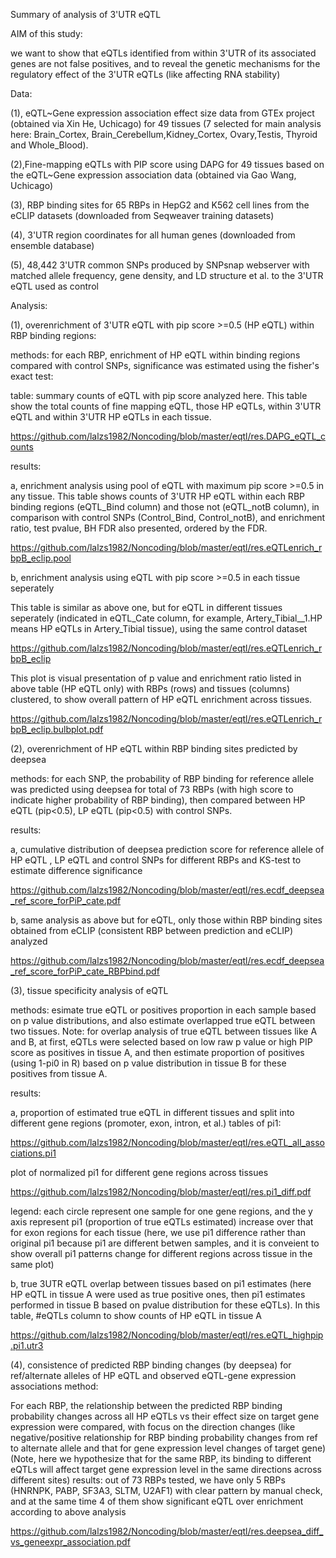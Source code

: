 Summary of analysis of 3'UTR eQTL

AIM of this study: 

we want to show that eQTLs identified from within 3'UTR of its associated genes are not false positives, and to reveal the genetic mechanisms for the regulatory effect of the 3'UTR eQTLs (like affecting RNA stability)

Data: 

(1), eQTL~Gene expression association effect size data from GTEx project (obtained via Xin He, Uchicago) for 49 tissues (7 selected for main analysis here: Brain_Cortex, Brain_Cerebellum,Kidney_Cortex, Ovary,Testis, Thyroid and Whole_Blood).

(2),Fine-mapping eQTLs with PIP score using DAPG for 49 tissues based on the eQTL~Gene expression association data (obtained via Gao Wang, Uchicago)

(3), RBP binding sites for 65 RBPs in HepG2 and K562 cell lines from the eCLIP datasets (downloaded from Seqweaver training datasets)

(4), 3'UTR region coordinates for all human genes (downloaded from ensemble database)

(5), 48,442 3'UTR common SNPs produced by SNPsnap webserver with matched allele frequency, gene density, and LD structure et al.
to the 3'UTR eQTL used as control

Analysis:

(1), overenrichment of 3'UTR eQTL with pip score >=0.5 (HP eQTL) within RBP binding regions:

methods: for each RBP, enrichment of HP eQTL within binding regions compared with control SNPs, significance was estimated using the fisher's exact test:

table: summary counts of eQTL with pip score analyzed here. This table show the total counts of fine mapping eQTL, those HP eQTLs, within 3'UTR eQTL and within 3'UTR HP eQTLs in each tissue.    

https://github.com/lalzs1982/Noncoding/blob/master/eqtl/res.DAPG_eQTL_counts


results: 

a, enrichment analysis using pool of eQTL with maximum pip score >=0.5 in any tissue. This table shows counts of 3'UTR HP eQTL within each RBP binding regions (eQTL_Bind column) and those not (eQTL_notB column), in comparison with control SNPs (Control_Bind, Control_notB), and enrichment ratio, test pvalue, BH FDR also presented, ordered by the FDR.   

https://github.com/lalzs1982/Noncoding/blob/master/eqtl/res.eQTLenrich_rbpB_eclip.pool


b, enrichment analysis using eQTL with pip score >=0.5 in each tissue seperately

This table is similar as above one, but for eQTL in different tissues seperately (indicated in eQTL_Cate column, for example, Artery_Tibial__1.HP means HP eQTLs in Artery_Tibial tissue), using the same control dataset

https://github.com/lalzs1982/Noncoding/blob/master/eqtl/res.eQTLenrich_rbpB_eclip


This plot is visual presentation of p value and enrichment ratio listed in above table (HP eQTL only) with RBPs (rows) and tissues (columns) clustered, to show overall pattern of HP eQTL enrichment across tissues.

https://github.com/lalzs1982/Noncoding/blob/master/eqtl/res.eQTLenrich_rbpB_eclip.bulbplot.pdf


(2), overenrichment of HP eQTL within RBP binding sites predicted by deepsea

methods: for each SNP, the probability of RBP binding for reference allele was predicted using deepsea for total of 73 RBPs (with high score to indicate higher probability of RBP binding),  then compared between  HP eQTL (pip<0.5), LP eQTL (pip<0.5) with control SNPs. 

results:

a, cumulative distribution of deepsea prediction score for reference allele of HP eQTL , LP eQTL and control SNPs for different RBPs and KS-test to estimate difference significance 

https://github.com/lalzs1982/Noncoding/blob/master/eqtl/res.ecdf_deepsea_ref_score_forPiP_cate.pdf

b, same analysis as above but for eQTL, only those within RBP binding sites obtained from eCLIP (consistent RBP between prediction and eCLIP) analyzed

https://github.com/lalzs1982/Noncoding/blob/master/eqtl/res.ecdf_deepsea_ref_score_forPiP_cate_RBPbind.pdf
  
(3), tissue specificity analysis of eQTL

methods: esimate true eQTL or positives proportion in each sample based on p value distributions, and also estimate overlapped true eQTL between two tissues. Note: for overlap analysis of true eQTL between tissues like A and B, at first, eQTLs were selected based on low raw p value or high PIP score as positives in tissue A, and then estimate proportion of positives (using 1-pi0 in R) based on p value distribution in tissue B for these positives from tissue A.

results:

a, proportion of estimated true eQTL in different tissues and split into different gene regions (promoter, exon, intron, et al.)
tables of pi1:

https://github.com/lalzs1982/Noncoding/blob/master/eqtl/res.eQTL_all_associations.pi1


plot of normalized pi1 for different gene regions across tissues

https://github.com/lalzs1982/Noncoding/blob/master/eqtl/res.pi1_diff.pdf

legend: each circle represent one sample for one gene regions, and the y axis represent pi1 (proportion of true eQTLs estimated) increase over that for exon regions for each tissue (here, we use pi1 difference rather than original pi1 because pi1 are different betwen samples, and it is conveient to show overall pi1  patterns change for different regions across tissue in the same plot) 


b, true 3UTR eQTL overlap between tissues based on pi1 estimates (here HP eQTL in tissue A were used as true positive ones, then pi1 estimates performed in tissue B based on pvalue distribution for these eQTLs). In this table, #eQTLs column to show counts of HP eQTL in tissue A

https://github.com/lalzs1982/Noncoding/blob/master/eqtl/res.eQTL_highpip.pi1.utr3


(4), consistence of predicted RBP binding changes  (by deepsea) for ref/alternate alleles of HP eQTL and observed eQTL-gene expression associations
method:

For each RBP, the relationship between the predicted RBP binding probability changes across all HP eQTLs vs their effect size on target gene expression were compared, 
with focus on the direction changes (like negative/positive relationship for RBP binding probability changes  from ref to alternate allele and that for gene expression level changes of target gene)
(Note, here we hypothesize that for the same RBP, its binding to different eQTLs will affect target gene expression level in the same directions across different sites)
results: out of 73 RBPs tested, we have only 5 RBPs (HNRNPK, PABP, SF3A3, SLTM, U2AF1) with clear pattern by manual check, and at the same time 4 of them show significant eQTL over enrichment according to above analysis

https://github.com/lalzs1982/Noncoding/blob/master/eqtl/res.deepsea_diff_vs_geneexpr_association.pdf

